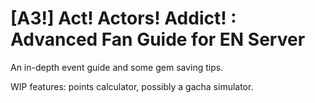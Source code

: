 # [A3!] Act! Actors! Addict! : Advanced Fan Guide for EN Server

An in-depth event guide and some gem saving tips.

WIP features: points calculator, possibly a gacha simulator.
